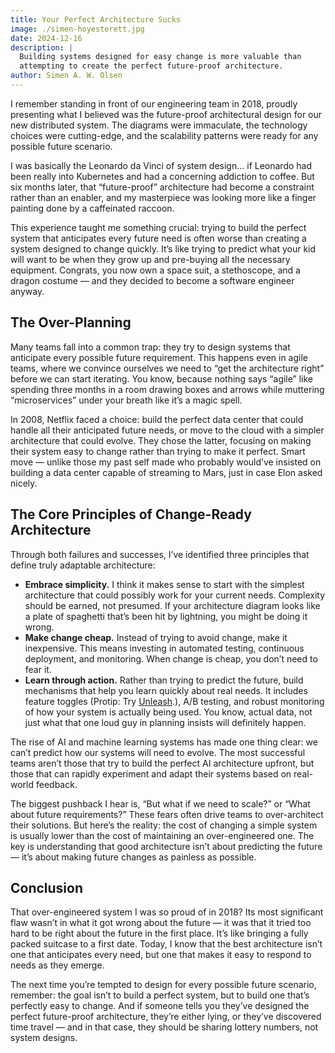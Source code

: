 ```yaml
---
title: Your Perfect Architecture Sucks
image: ./simen-hoyesterett.jpg
date: 2024-12-16
description: |
  Building systems designed for easy change is more valuable than
  attempting to create the perfect future-proof architecture.
author: Simen A. W. Olsen
---
```


I remember standing in front of our engineering team in 2018, proudly presenting
what I believed was the future-proof architectural design for our new
distributed system. The diagrams were immaculate, the technology choices were
cutting-edge, and the scalability patterns were ready for any possible future
scenario.

I was basically the Leonardo da Vinci of system design… if Leonardo had been
really into Kubernetes and had a concerning addiction to coffee. But six months
later, that “future-proof” architecture had become a constraint rather than an
enabler, and my masterpiece was looking more like a finger painting done by a
caffeinated raccoon.

This experience taught me something crucial: trying to build the perfect system
that anticipates every future need is often worse than creating a system
designed to change quickly. It’s like trying to predict what your kid will want
to be when they grow up and pre-buying all the necessary equipment. Congrats,
you now own a space suit, a stethoscope, and a dragon costume — and they decided
to become a software engineer anyway.

## The Over-Planning

Many teams fall into a common trap: they try to design systems that anticipate
every possible future requirement. This happens even in agile teams, where we
convince ourselves we need to “get the architecture right” before we can start
iterating. You know, because nothing says “agile” like spending three months in
a room drawing boxes and arrows while muttering “microservices” under your
breath like it’s a magic spell.

In 2008, Netflix faced a choice: build the perfect data center that could handle
all their anticipated future needs, or move to the cloud with a simpler
architecture that could evolve. They chose the latter, focusing on making their
system easy to change rather than trying to make it perfect. Smart move — unlike
those my past self made who probably would’ve insisted on building a data center
capable of streaming to Mars, just in case Elon asked nicely.

## The Core Principles of Change-Ready Architecture

Through both failures and successes, I’ve identified three principles that
define truly adaptable architecture:

- **Embrace simplicity.** I think it makes sense to start with the simplest
  architecture that could possibly work for your current needs. Complexity
  should be earned, not presumed. If your architecture diagram looks like a
  plate of spaghetti that’s been hit by lightning, you might be doing it wrong.
- **Make change cheap.** Instead of trying to avoid change, make it inexpensive.
  This means investing in automated testing, continuous deployment, and
  monitoring. When change is cheap, you don’t need to fear it.
- **Learn through action.** Rather than trying to predict the future, build
  mechanisms that help you learn quickly about real needs. It includes feature
  toggles (Protip: Try [Unleash][unleash].), A/B testing, and robust monitoring
  of how your system is actually being used. You know, actual data, not just
  what that one loud guy in planning insists will definitely happen.

[unleash]: https://www.getunleash.io/

The rise of AI and machine learning systems has made one thing clear: we can’t
predict how our systems will need to evolve. The most successful teams aren’t
those that try to build the perfect AI architecture upfront, but those that can
rapidly experiment and adapt their systems based on real-world feedback.

The biggest pushback I hear is, “But what if we need to scale?” or “What about
future requirements?” These fears often drive teams to over-architect their
solutions. But here’s the reality: the cost of changing a simple system is
usually lower than the cost of maintaining an over-engineered one. The key is
understanding that good architecture isn’t about predicting the future — it’s
about making future changes as painless as possible.

## Conclusion

That over-engineered system I was so proud of in 2018? Its most significant flaw
wasn’t in what it got wrong about the future — it was that it tried too hard to
be right about the future in the first place. It’s like bringing a fully packed
suitcase to a first date. Today, I know that the best architecture isn’t one
that anticipates every need, but one that makes it easy to respond to needs as
they emerge.

The next time you’re tempted to design for every possible future scenario,
remember: the goal isn’t to build a perfect system, but to build one that’s
perfectly easy to change. And if someone tells you they’ve designed the perfect
future-proof architecture, they’re either lying, or they’ve discovered time
travel — and in that case, they should be sharing lottery numbers, not system
designs.
